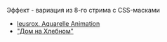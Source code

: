 Эффект - вариация из 8-го стрима с CSS-масками
* [leusrox. Aquarelle Animation](https://codepen.io/leusrox/pen/Xaadrx?editors=0110)
* ["Дом на Хлебном"](https://hleb-dom.ru/)
